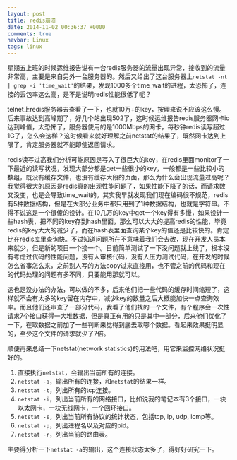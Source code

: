 ```yaml
---
layout: post
title: redis崩溃
date: 2014-11-02 00:36:37 +0000
comments: true
navbar: Linux
tags: linux
---
```


星期五上班的时候运维报告说有一台redis服务器的流量出现异常，接收到的流量非常高，主要是来自另外一台服务器的。然后又给出了这台服务器上`netstat -nt | grep -i 'time_wait'`的结果，发现1000多个time_wait的进程，太恐怖了，连接的丢包率这么高，是不是说明redis性能很低了呢？

telnet上redis服务器去查看了一下，也就10万+的key，按理来说不应该这么慢。后来事故达到高峰期了，好几个站出现502了，这时候运维报告redis服务器网卡io达到峰值，太恐怖了，服务器使用的是1000Mbps的网卡，每秒钟redis读写超过1G了，怎么会这样？这时候看来就好理解之前netstat的结果了，既然网卡达到上限了，肯定服务器就不能即使返回请求。

redis读写过高我们分析可能原因是写入了很巨大的key，在redis里面monitor了一下最近的读写状况，发现大部分都是get一些很小的key，一般都是一些比较小的数组，既没有缓存文件，也没有缓存大段的页面，那么为什么会出现流量过高呢？我觉得很大的原因是redis真的出现性能问题了，如果性能下降了的话，而请求数又没变，也是会导致time_wait的。其实我早就发现我们现在编码很不规范，redis有5种数据结构，但是在大部分业务中都只用到了1种数据结构，也就是字符串。不得不说这是一个很傻的设计。在10几万的key中get一个key得有多慢，如果设计一些hash表，把不同的key存到hash里面，那么可以大大的提高redis的性能，毕竟redis的key大大的减少了，而在hash表里面查询某个key的值还是比较快的。肯定比在redis库里查询快。不过知道问题所在不意味着我们会去改，现在开发人员本来就少，但是新的项目一个接一个。目前简单测试了一下没问题就上线了，根本没有考虑过代码的性能问题，没有人审核代码，没有人压力测试代码，在开发的时候怎么省事怎么来，之前别人写的方法copy过来直接用，也不管之前的代码和现在的代码处理的问题有多不同，只要能用那就可以。

这也是没办法的办法，可以做的不多，后来他们把一些代码的缓存时间缩短了，这样就不会有太多的key留在内存中，减少key的数量之后大概能加快一点查询效率。而且他们还审查了一部分代码，我看了他们找的一个文件，有个程序会一次性请求7个接口获得一大堆数据，但是真正有用的只是其中一部分，后来他们优化了一下，在取数据之前加了一些判断来觉得到底去取哪个数据。看起来效果挺明显的，至少这个文件的请求就少了7倍。

顺便再来总结一下netstat(network statistics)的用法吧，用它来监控网络状况挺好的。
1. 直接执行`netstat`，会输出当前所有的连接。
2. `netstat -a`，输出所有的连接，和`netstat`的结果一样。
3. `netstat -t`，列出所有的tcp连接。
4. `netstat -i`，列出当前所有的网络接口，比如说我的笔记本有3个接口，一块以太网卡，一块无线网卡，一个回环接口。
5. `netstat -s`，列出当前所有协议的统计状态，包括tcp, ip, udp, icmp等。
6. `netstat -p`，列出进程名以及对应的pid。
7. `netstat -r`，列出当前的路由表。

主要得分析一下`netstat -a`的输出，这个连接状态太多了，得好好研究一下。
